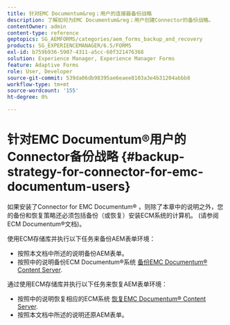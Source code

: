 ```yaml
---
title: 针对EMC Documentum&reg；用户的连接器备份战略
description: 了解如何为EMC Documentum&reg；用户创建Connector的备份战略。
contentOwner: admin
content-type: reference
geptopics: SG_AEMFORMS/categories/aem_forms_backup_and_recovery
products: SG_EXPERIENCEMANAGER/6.5/FORMS
exl-id: b759b936-5907-4311-a5cc-60f321476368
solution: Experience Manager, Experience Manager Forms
feature: Adaptive Forms
role: User, Developer
source-git-commit: 539da06db98395ae6eaee8103a3e4b31204abbb8
workflow-type: tm+mt
source-wordcount: '155'
ht-degree: 0%

---
```


# 针对EMC Documentum®用户的Connector备份战略 {#backup-strategy-for-connector-for-emc-documentum-users}

如果安装了Connector for EMC Documentum® ，则除了本章中的说明之外，您的备份和恢复策略还必须包括备份（或恢复）安装ECM系统的计算机。 (请参阅ECM Documentum®文档)。

使用ECM存储库并执行以下任务来备份AEM表单环境：

* 按照本文档中所述的说明备份AEM表单。
* 按照中的说明备份ECM Documentum®系统 [备份EMC Documentum® Content Server](/help/forms/using/admin-help/backing-recovering-emc-documentum-repository.md#back-up-the-emc-documentum-content-server).

通过使用ECM存储库并执行以下任务来恢复AEM表单环境：

* 按照中的说明恢复相应的ECM系统 [恢复EMC Documentum® Content Server](/help/forms/using/admin-help/backing-recovering-emc-documentum-repository.md#restore-the-emc-documentum-content-server).
* 按照本文档中所述的说明还原AEM表单。
